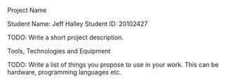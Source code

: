 Project Name

Student Name: Jeff Halley   Student ID: 20102427

  TODO: Write a short project description.

Tools, Technologies and Equipment

  TODO: Write a list of things you propose to use in your work. This can be hardware, programming languages etc.
